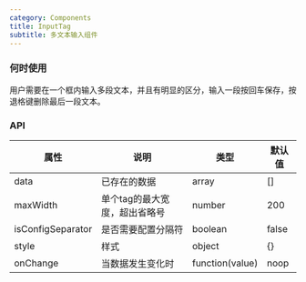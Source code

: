 ```yaml
---
category: Components
title: InputTag
subtitle: 多文本输入组件
---
```


### 何时使用

用户需要在一个框内输入多段文本，并且有明显的区分，输入一段按回车保存，按退格键删除最后一段文本。

### API

| 属性       | 说明             | 类型    | 默认值  |
| ---------- | ---------------- | ------- | ------- |
| data       | 已存在的数据         | array  | [] |
| maxWidth | 单个tag的最大宽度，超出省略号 | number | 200   |
| isConfigSeparator | 是否需要配置分隔符 | boolean | false   |
| style | 样式 | object | {}   |
| onChange | 当数据发生变化时 | function(value) | noop   |

